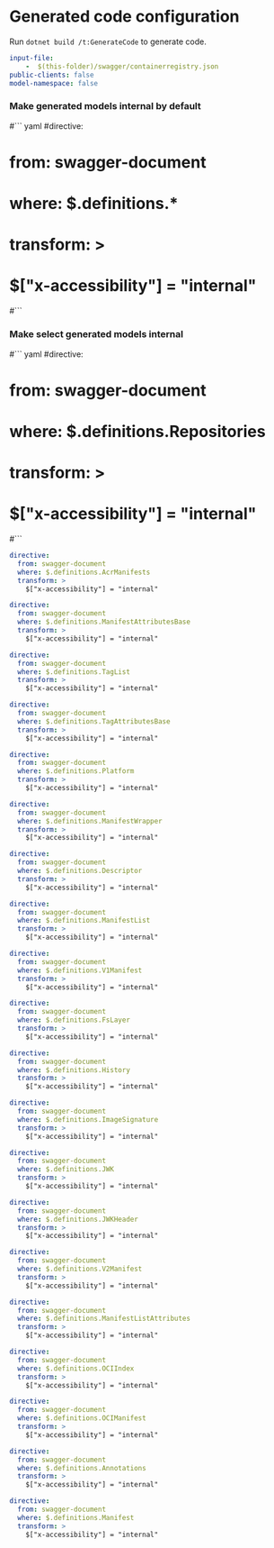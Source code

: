 # Generated code configuration

Run `dotnet build /t:GenerateCode` to generate code.

``` yaml
input-file:
    -  $(this-folder)/swagger/containerregistry.json
public-clients: false
model-namespace: false
```

### Make generated models internal by default

#``` yaml
#directive:
#  from: swagger-document
#  where: $.definitions.*
#  transform: >
#    $["x-accessibility"] = "internal"
#```

### Make select generated models internal

#``` yaml
#directive:
#  from: swagger-document
#  where: $.definitions.Repositories
#  transform: >
#    $["x-accessibility"] = "internal"
#```

``` yaml
directive:
  from: swagger-document
  where: $.definitions.AcrManifests
  transform: >
    $["x-accessibility"] = "internal"
```

``` yaml
directive:
  from: swagger-document
  where: $.definitions.ManifestAttributesBase
  transform: >
    $["x-accessibility"] = "internal"
```

``` yaml
directive:
  from: swagger-document
  where: $.definitions.TagList
  transform: >
    $["x-accessibility"] = "internal"
```

``` yaml
directive:
  from: swagger-document
  where: $.definitions.TagAttributesBase
  transform: >
    $["x-accessibility"] = "internal"
```

``` yaml
directive:
  from: swagger-document
  where: $.definitions.Platform
  transform: >
    $["x-accessibility"] = "internal"
```

``` yaml
directive:
  from: swagger-document
  where: $.definitions.ManifestWrapper
  transform: >
    $["x-accessibility"] = "internal"
```

``` yaml
directive:
  from: swagger-document
  where: $.definitions.Descriptor
  transform: >
    $["x-accessibility"] = "internal"
```

``` yaml
directive:
  from: swagger-document
  where: $.definitions.ManifestList
  transform: >
    $["x-accessibility"] = "internal"
```

``` yaml
directive:
  from: swagger-document
  where: $.definitions.V1Manifest
  transform: >
    $["x-accessibility"] = "internal"
```

``` yaml
directive:
  from: swagger-document
  where: $.definitions.FsLayer
  transform: >
    $["x-accessibility"] = "internal"
```

``` yaml
directive:
  from: swagger-document
  where: $.definitions.History
  transform: >
    $["x-accessibility"] = "internal"
```

``` yaml
directive:
  from: swagger-document
  where: $.definitions.ImageSignature
  transform: >
    $["x-accessibility"] = "internal"
```

``` yaml
directive:
  from: swagger-document
  where: $.definitions.JWK
  transform: >
    $["x-accessibility"] = "internal"
```

``` yaml
directive:
  from: swagger-document
  where: $.definitions.JWKHeader
  transform: >
    $["x-accessibility"] = "internal"
```

``` yaml
directive:
  from: swagger-document
  where: $.definitions.V2Manifest
  transform: >
    $["x-accessibility"] = "internal"
```

``` yaml
directive:
  from: swagger-document
  where: $.definitions.ManifestListAttributes
  transform: >
    $["x-accessibility"] = "internal"
```

``` yaml
directive:
  from: swagger-document
  where: $.definitions.OCIIndex
  transform: >
    $["x-accessibility"] = "internal"
```

``` yaml
directive:
  from: swagger-document
  where: $.definitions.OCIManifest
  transform: >
    $["x-accessibility"] = "internal"
```

``` yaml
directive:
  from: swagger-document
  where: $.definitions.Annotations
  transform: >
    $["x-accessibility"] = "internal"
```

``` yaml
directive:
  from: swagger-document
  where: $.definitions.Manifest
  transform: >
    $["x-accessibility"] = "internal"
```

